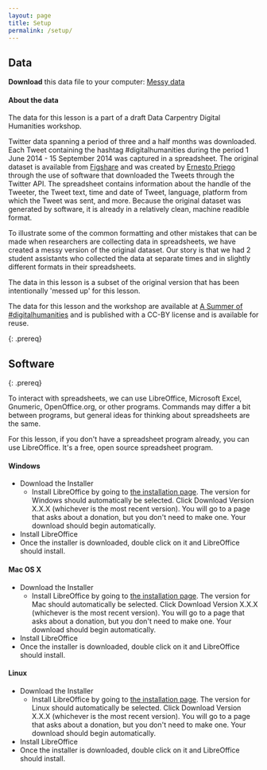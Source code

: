 ```yaml
---
layout: page
title: Setup
permalink: /setup/
---
```


## Data

**Download** this data file to your computer: [Messy data](data/digital_humanities/ASummerofdigitalhumanitiesATwitterArchive_messy.xlsx) 

 #### About the data
The data for this lesson is a part of a draft Data Carpentry Digital Humanities workshop. 

Twitter data spanning a period of three and a half months was downloaded. Each Tweet containing the hashtag #digitalhumanities during the period 1 June 2014 - 15 September 2014 was captured in a spreadsheet. The original dataset is available from [Figshare](https://figshare.com/articles/A_Summer_of_digitalhumanities_A_Twitter_Archive/1176099) and was created by [Ernesto Priego](https://orcid.org/0000-0003-4418-369X) through the use of software that downloaded the Tweets through the Twitter API. The spreadsheet contains information about the handle of the Tweeter, the Tweet text, time and date of Tweet, language, platform from which the Tweet was sent, and more. Because the original dataset was generated by software, it is already in a relatively clean, machine readible format.

To illustrate some of the common formatting and other mistakes that can be made when researchers are collecting data in spreadsheets, we have created a messy version of the original dataset. Our story is that we had 2 student assistants who collected the data at separate times and in slightly different formats in their spreadsheets.  

The data in this lesson is a subset of the original version that has been intentionally 'messed up' for this lesson. 
 
The data for this lesson and the workshop are available at [A Summer of #digitalhumanities](https://figshare.com/articles/A_Summer_of_digitalhumanities_A_Twitter_Archive/1176099/1) and is published with a CC-BY license and is available for reuse.

{: .prereq}

## Software
{: .prereq}


To interact with spreadsheets, we can use LibreOffice, Microsoft Excel, Gnumeric, OpenOffice.org, or other programs. Commands may differ a bit between programs, but general ideas for thinking about spreadsheets are the same.

For this lesson, if you don't have a spreadsheet program already, you can use LibreOffice. It's a free, open source spreadsheet program.

#### Windows

- Download the Installer 
  - Install LibreOffice by going to [the installation page](https://www.libreoffice.org/download/libreoffice-fresh/). The version for Windows should automatically be selected. Click Download Version X.X.X (whichever is the most recent version). You will go to a page that asks about a donation, but you don't need to make one. Your download should begin automatically.
- Install LibreOffice 
- Once the installer is downloaded, double click on it and LibreOffice should install.

#### Mac OS X

- Download the Installer 
  - Install LibreOffice by going to [the installation page](https://www.libreoffice.org/download/libreoffice-fresh/). The version for Mac should automatically be selected. Click Download Version X.X.X (whichever is the most recent version). You will go to a page that asks about a donation, but you don't need to make one. Your download should begin automatically.
- Install LibreOffice 
- Once the installer is downloaded, double click on it and LibreOffice should install.


#### Linux

- Download the Installer 
  - Install LibreOffice by going to [the installation page](https://www.libreoffice.org/download/libreoffice-fresh/). The version for Linux should automatically be selected. Click Download Version X.X.X (whichever is the most recent version). You will go to a page that asks about a donation, but you don't need to make one. Your download should begin automatically.
- Install LibreOffice 
- Once the installer is downloaded, double click on it and LibreOffice should install.
